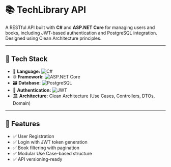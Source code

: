 # 📚 TechLibrary API

A RESTful API built with **C#** and **ASP.NET Core** for managing users and books, including JWT-based authentication and PostgreSQL integration. Designed using Clean Architecture principles.

---

## 🧰 Tech Stack

- 🧠 **Language:** ![C#](https://img.shields.io/badge/C%23-239120?style=flat&logo=c-sharp&logoColor=white)  
- 🌐 **Framework:** ![ASP.NET Core](https://img.shields.io/badge/ASP.NET_Core-512BD4?style=flat&logo=dotnet&logoColor=white)  
- 🗃️ **Database:** ![PostgreSQL](https://img.shields.io/badge/PostgreSQL-4169E1?style=flat&logo=postgresql&logoColor=white)  
- 🔐 **Authentication:** ![JWT](https://img.shields.io/badge/JWT-000000?style=flat&logo=jsonwebtokens&logoColor=white)  
- 🏛️ **Architecture:** Clean Architecture (Use Cases, Controllers, DTOs, Domain)

---

## 🚀 Features

- ✅ User Registration
- ✅ Login with JWT token generation
- ✅ Book filtering with pagination
- ✅ Modular Use Case-based structure
- ✅ API versioning-ready
